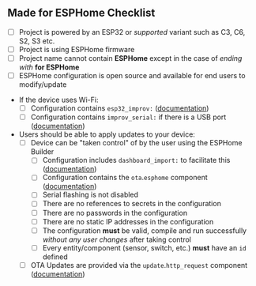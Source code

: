 ## Made for ESPHome Checklist

- [ ] Project is powered by an ESP32 or _supported_ variant such as C3, C6, S2, S3 etc.
- [ ] Project is using ESPHome firmware
- [ ] Project name cannot contain **ESPHome** except in the case of _ending with_ **for ESPHome**
- [ ] ESPHome configuration is open source and available for end users to modify/update
- If the device uses Wi-Fi:
  - [ ] Configuration contains `esp32_improv:` ([documentation](https://esphome.io/components/esp32_improv))
  - [ ] Configuration contains `improv_serial:` if there is a USB port ([documentation](https://esphome.io/components/improv_serial))
- Users should be able to apply updates to your device:
  - [ ] Device can be "taken control" of by the user using the ESPHome Builder
    - [ ] Configuration includes `dashboard_import:` to facilitate this ([documentation](https://esphome.io/components/esphome.html#adding-the-mac-address-as-a-suffix-to-the-device-name))
    - [ ] Configuration contains the `ota`.`esphome` component ([documentation](https://esphome.io/components/ota/esphome))
    - [ ] Serial flashing is not disabled
    - [ ] There are no references to secrets in the configuration
    - [ ] There are no passwords in the configuration
    - [ ] There are no static IP addresses in the configuration
    - [ ] The configuration **must** be valid, compile and run successfully _without any user changes_ after taking control
    - [ ] Every entity/component (sensor, switch, etc.) **must** have an `id` defined
  - [ ] OTA Updates are provided via the `update`.`http_request` component ([documentation](https://esphome.io/components/update/http_request))
